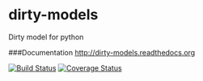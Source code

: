 dirty-models
============

Dirty model for python

###Documentation
http://dirty-models.readthedocs.org

[![Build Status](https://travis-ci.org/alfred82santa/dirty-models.svg?branch=master)](https://travis-ci.org/alfred82santa/dirty-models) [![Coverage Status](https://coveralls.io/repos/alfred82santa/dirty-models/badge.png)](https://coveralls.io/r/alfred82santa/dirty-models)
